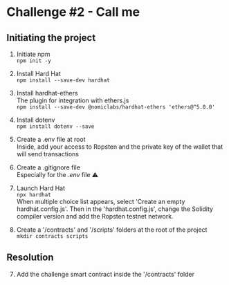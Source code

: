 # Challenge #2 - Call me

## Initiating the project

1. Initiate npm  
`npm init -y`

2. Install Hard Hat  
`npm install --save-dev hardhat`

3. Install hardhat-ethers  
The plugin for integration with ethers.js  
`npm install --save-dev @nomiclabs/hardhat-ethers 'ethers@^5.0.0'`

4. Install dotenv  
`npm install dotenv --save`

5. Create a .env file at root  
Inside, add your access to Ropsten and the private key of the wallet that will send transactions

6. Create a .gitignore file  
Especially for the *.env* file ⚠️

7. Launch Hard Hat  
`npx hardhat`  
When multiple choice list appears, select 'Create an empty hardhat.config.js'. Then in the 'hardhat.config.js', change the Solidity compiler version and add the Ropsten testnet network.

9. Create a '/contracts' and '/scripts' folders at the root of the project  
`mkdir contracts scripts`

## Resolution

7. Add the challenge smart contract inside the '/contracts' folder